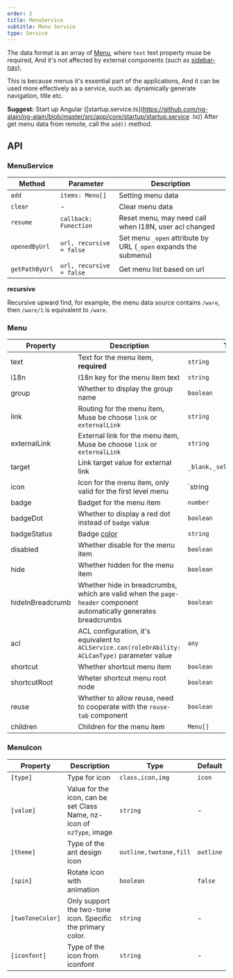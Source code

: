 ```yaml
---
order: 2
title: MenuService
subtitle: Menu Service
type: Service
---
```


The data format is an array of [Menu](https://github.com/ng-alain/delon/blob/master/packages/theme/src/services/menu/interface.ts), where `text` text property muse be required, And it's not affected by external components (such as [sidebar-nav](/components/sidebar-nav)),

This is because menus it's essential part of the applications, And it can be used more effectively as a service, such as: dynamically generate navigation, title etc.

**Suggest:** Start up Angular ([startup.service.ts](https://github.com/ng-alain/ng-alain/blob/master/src/app/core/startup/startup.service .ts)) After get menu data from remote, call the `add()` method.

## API

### MenuService

| Method | Parameter | Description |
| ----- | --- | ---- |
| `add` | `items: Menu[]` | Setting menu data |
| `clear` | - | Clear menu data |
| `resume` | `callback: Funection` | Reset menu, may need call when I18N, user acl changed |
| `openedByUrl` | `url, recursive = false` | Set menu `_open` attribute by URL (`_open` expands the submenu) |
| `getPathByUrl` | `url, recursive = false` | Get menu list based on url |

**recursive**

Recursive upward find, for example, the menu data source contains `/ware`, then `/ware/1` is equivalent to `/ware`.

### Menu

Property | Description  | Type  | Default
----|------|-----|------
text | Text for the menu item, **required** | `string` | -
i18n | I18n key for the menu item text | `string` | -
group | Whether to display the group name | `boolean` | `true`
link | Routing for the menu item, Muse be choose `link` or `externalLink` | `string` | -
externalLink | External link for the menu item, Muse be choose `link` or `externalLink` | `string` | -
target | Link target value for external link | `_blank,_self,_parent,_top` | -
icon | Icon for the menu item, only valid for the first level menu | `string | MenuIcon` | -
badge | Badget for the menu item | `number` | -
badgeDot | Whether to display a red dot instead of `badge` value | `boolean` | -
badgeStatus | Badge [color](https://ng.ant.design/components/badge/en#nz-badge) | `string` | -
disabled | Whether disable for the menu item | `boolean` | `false`
hide | Whether hidden for the menu item | `boolean` | `false`
hideInBreadcrumb | Whether hide in breadcrumbs, which are valid when the `page-header` component automatically generates breadcrumbs | `boolean` | -
acl | ACL configuration, it's equivalent to `ACLService.can(roleOrAbility: ACLCanType)` parameter value | `any` | -
shortcut | Whether shortcut menu item | `boolean` | -
shortcutRoot | Wheter shortcut menu root node | `boolean` | -
reuse | Whether to allow reuse, need to cooperate with the `reuse-tab` component | `boolean` | -
children | Children for the menu item | `Menu[]` | -

### MenuIcon

Property | Description  | Type  | Default
----|------|-----|------
`[type]` | Type for icon | `class,icon,img` | `icon`
`[value]` | Value for the icon, can be set Class Name, nz-icon of `nzType`, image | `string` | -
`[theme]` | Type of the ant design icon | `outline,twotone,fill` | `outline`
`[spin]` | Rotate icon with animation | `boolean` | `false`
`[twoToneColor]` | Only support the two-tone icon. Specific the primary color. | `string` | -
`[iconfont]` | Type of the icon from iconfont | `string` | -
